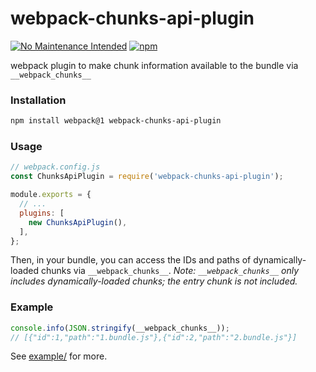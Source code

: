 # webpack-chunks-api-plugin
[![No Maintenance Intended](http://unmaintained.tech/badge.svg)](http://unmaintained.tech/)
[![npm](https://img.shields.io/npm/v/webpack-chunks-api-plugin.svg)](https://www.npmjs.com/package/webpack-chunks-api-plugin)

webpack plugin to make chunk information available to the bundle via `__webpack_chunks__`

### Installation
```bash
npm install webpack@1 webpack-chunks-api-plugin
```

### Usage
```js
// webpack.config.js
const ChunksApiPlugin = require('webpack-chunks-api-plugin');

module.exports = {
  // ...
  plugins: [
    new ChunksApiPlugin(),
  ],
};
```

Then, in your bundle, you can access the IDs and paths of dynamically-loaded chunks via `__webpack_chunks__`. *Note: `__webpack_chunks__` only includes dynamically-loaded chunks; the entry chunk is not included.*

### Example
```js
console.info(JSON.stringify(__webpack_chunks__));
// [{"id":1,"path":"1.bundle.js"},{"id":2,"path":"2.bundle.js"}]
```

See [example/](example) for more.
